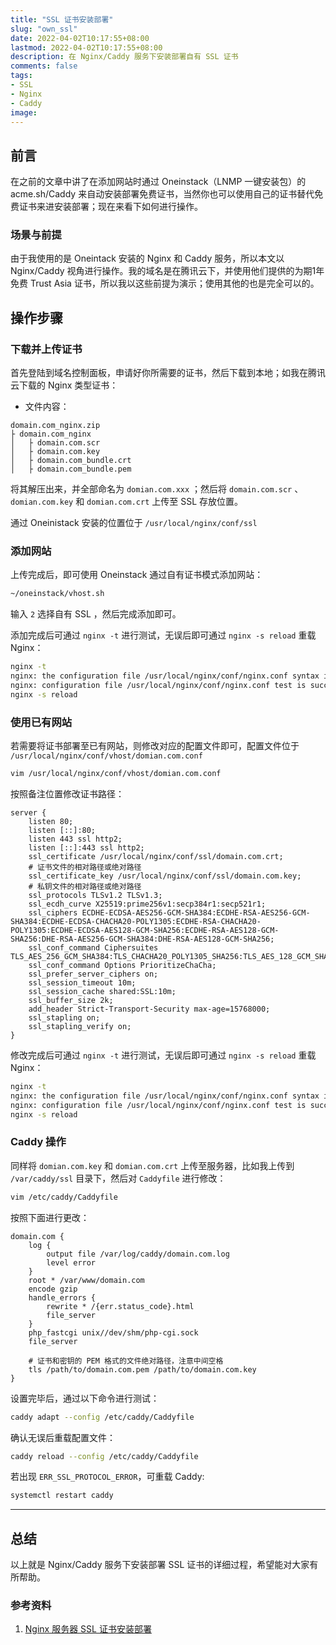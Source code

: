 ```yaml
---
title: "SSL 证书安装部署"
slug: "own_ssl"
date: 2022-04-02T10:17:55+08:00
lastmod: 2022-04-02T10:17:55+08:00
description: 在 Nginx/Caddy 服务下安装部署自有 SSL 证书
comments: false
tags:
- SSL
- Nginx
- Caddy
image: 
---
```


## 前言

在之前的文章中讲了在添加网站时通过 Oneinstack（LNMP 一键安装包）的 acme.sh/Caddy 来自动安装部署免费证书，当然你也可以使用自己的证书替代免费证书来进安装部署；现在来看下如何进行操作。

### 场景与前提

由于我使用的是 Oneintack 安装的 Nginx 和 Caddy 服务，所以本文以 Nginx/Caddy 视角进行操作。我的域名是在腾讯云下，并使用他们提供的为期1年免费 Trust Asia 证书，所以我以这些前提为演示；使用其他的也是完全可以的。

<!--more-->

## 操作步骤

### 下载并上传证书

首先登陆到域名控制面板，申请好你所需要的证书，然后下载到本地；如我在腾讯云下载的 Nginx 类型证书：

- 文件内容：

 ```
domain.com_nginx.zip
├ domain.com_nginx
│   ├ domain.com.scr
│   ├ domain.com.key
│   ├ domain.com_bundle.crt
│   ├ domain.com_bundle.pem
```

将其解压出来，并全部命名为 `domian.com.xxx` ；然后将 `domain.com.scr` 、`domian.com.key` 和 `domian.com.crt` 上传至 SSL 存放位置。

通过 Oneinistack 安装的位置位于 `/usr/local/nginx/conf/ssl`

### 添加网站

上传完成后，即可使用 Oneinstack 通过自有证书模式添加网站：

```bash
~/oneinstack/vhost.sh
```

输入 `2` 选择自有 SSL ，然后完成添加即可。

添加完成后可通过 `nginx -t` 进行测试，无误后即可通过 `nginx -s reload` 重载 Nginx：

```bash
nginx -t
nginx: the configuration file /usr/local/nginx/conf/nginx.conf syntax is ok
nginx: configuration file /usr/local/nginx/conf/nginx.conf test is successful
nginx -s reload
```

### 使用已有网站

若需要将证书部署至已有网站，则修改对应的配置文件即可，配置文件位于 `/usr/local/nginx/conf/vhost/domian.com.conf`

```bash
vim /usr/local/nginx/conf/vhost/domian.com.conf
```

按照备注位置修改证书路径：

```nginx
server {
	listen 80;
	listen [::]:80;
	listen 443 ssl http2;
	listen [::]:443 ssl http2;
	ssl_certificate /usr/local/nginx/conf/ssl/domain.com.crt;
	# 证书文件的相对路径或绝对路径
	ssl_certificate_key /usr/local/nginx/conf/ssl/domain.com.key;
	# 私钥文件的相对路径或绝对路径
	ssl_protocols TLSv1.2 TLSv1.3;
	ssl_ecdh_curve X25519:prime256v1:secp384r1:secp521r1;
	ssl_ciphers ECDHE-ECDSA-AES256-GCM-SHA384:ECDHE-RSA-AES256-GCM-SHA384:ECDHE-ECDSA-CHACHA20-POLY1305:ECDHE-RSA-CHACHA20-POLY1305:ECDHE-ECDSA-AES128-GCM-SHA256:ECDHE-RSA-AES128-GCM-SHA256:DHE-RSA-AES256-GCM-SHA384:DHE-RSA-AES128-GCM-SHA256;
	ssl_conf_command Ciphersuites TLS_AES_256_GCM_SHA384:TLS_CHACHA20_POLY1305_SHA256:TLS_AES_128_GCM_SHA256;
	ssl_conf_command Options PrioritizeChaCha;
	ssl_prefer_server_ciphers on;
	ssl_session_timeout 10m;
	ssl_session_cache shared:SSL:10m;
	ssl_buffer_size 2k;
	add_header Strict-Transport-Security max-age=15768000;
	ssl_stapling on;
	ssl_stapling_verify on;
}
```

修改完成后可通过 `nginx -t` 进行测试，无误后即可通过 `nginx -s reload` 重载 Nginx：

```bash
nginx -t
nginx: the configuration file /usr/local/nginx/conf/nginx.conf syntax is ok
nginx: configuration file /usr/local/nginx/conf/nginx.conf test is successful
nginx -s reload
```

### Caddy 操作

同样将 `domian.com.key` 和 `domian.com.crt` 上传至服务器，比如我上传到 `/var/caddy/ssl` 目录下，然后对 `Caddyfile` 进行修改：

```bash
vim /etc/caddy/Caddyfile
```

按照下面进行更改：

```caddyfile
domain.com {
	log {
		output file /var/log/caddy/domain.com.log
		level error
	}
	root * /var/www/domain.com
	encode gzip
	handle_errors {
		rewrite * /{err.status_code}.html
		file_server
	}
	php_fastcgi unix//dev/shm/php-cgi.sock
	file_server

	# 证书和密钥的 PEM 格式的文件绝对路径，注意中间空格
	tls /path/to/domain.com.pem /path/to/domain.com.key
}
```

设置完毕后，通过以下命令进行测试：

```bash
caddy adapt --config /etc/caddy/Caddyfile
```

确认无误后重载配置文件：

```bash
caddy reload --config /etc/caddy/Caddyfile
```

若出现 `ERR_SSL_PROTOCOL_ERROR`，可重载 Caddy:

```bash
systemctl restart caddy
```

---

## 总结

以上就是 Nginx/Caddy 服务下安装部署 SSL 证书的详细过程，希望能对大家有所帮助。

### 参考资料

1. [Nginx 服务器 SSL 证书安装部署](https://cloud.tencent.com/document/product/400/35244)
